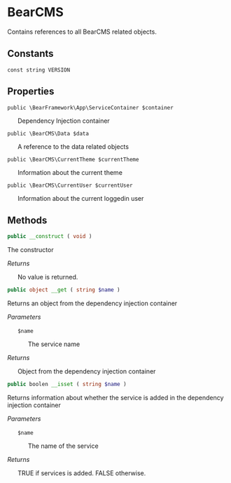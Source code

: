 # BearCMS
Contains references to all BearCMS related objects.

## Constants

`const string VERSION`

## Properties

`public \BearFramework\App\ServiceContainer $container`

&nbsp;&nbsp;&nbsp;&nbsp;&nbsp;&nbsp;Dependency Injection container

`public \BearCMS\Data $data`

&nbsp;&nbsp;&nbsp;&nbsp;&nbsp;&nbsp;A reference to the data related objects

`public \BearCMS\CurrentTheme $currentTheme`

&nbsp;&nbsp;&nbsp;&nbsp;&nbsp;&nbsp;Information about the current theme

`public \BearCMS\CurrentUser $currentUser`

&nbsp;&nbsp;&nbsp;&nbsp;&nbsp;&nbsp;Information about the current loggedin user

## Methods

```php
public __construct ( void )
```

The constructor

_Returns_

&nbsp;&nbsp;&nbsp;&nbsp;&nbsp;&nbsp;No value is returned.

```php
public object __get ( string $name )
```

Returns an object from the dependency injection container

_Parameters_

&nbsp;&nbsp;&nbsp;&nbsp;&nbsp;&nbsp;`$name`

&nbsp;&nbsp;&nbsp;&nbsp;&nbsp;&nbsp;&nbsp;&nbsp;&nbsp;&nbsp;&nbsp;&nbsp;The service name

_Returns_

&nbsp;&nbsp;&nbsp;&nbsp;&nbsp;&nbsp;Object from the dependency injection container

```php
public boolen __isset ( string $name )
```

Returns information about whether the service is added in the dependency injection container

_Parameters_

&nbsp;&nbsp;&nbsp;&nbsp;&nbsp;&nbsp;`$name`

&nbsp;&nbsp;&nbsp;&nbsp;&nbsp;&nbsp;&nbsp;&nbsp;&nbsp;&nbsp;&nbsp;&nbsp;The name of the service

_Returns_

&nbsp;&nbsp;&nbsp;&nbsp;&nbsp;&nbsp;TRUE if services is added. FALSE otherwise.